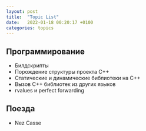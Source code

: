 ```yaml
---
layout: post
title:  "Topic List"
date:   2022-01-18 00:20:17 +0100
categories: topics
---
```


## Программирование

* Билдскрипты
* Порождение структуры проекта C++
* Статические и динамические библиотеки на С++
* Вызов С++ библиотек из других языков
* rvalues и perfect forwarding

## Поезда

* Nez Casse
